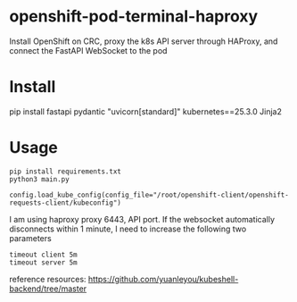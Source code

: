 # openshift-pod-terminal-haproxy
Install OpenShift on CRC, proxy the k8s API server through HAProxy, and connect the FastAPI WebSocket to the pod

# Install
pip install fastapi pydantic "uvicorn[standard]" kubernetes==25.3.0 Jinja2

# Usage
```
pip install requirements.txt
python3 main.py

config.load_kube_config(config_file="/root/openshift-client/openshift-requests-client/kubeconfig")
```
I am using haproxy proxy 6443, API port. If the websocket automatically disconnects within 1 minute, I need to increase the following two parameters
```
timeout client 5m
timeout server 5m
```

reference resources:
https://github.com/yuanleyou/kubeshell-backend/tree/master


